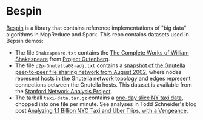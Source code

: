 # Bespin

[Bespin](http://bespin.io) is a library that contains reference implementations of "big data" algorithms in MapReduce and Spark. This repo contains datasets used in Bepsin demos:

+ The file `Shakespeare.txt` contains the [The Complete Works of William Shakespeare](http://www.gutenberg.org/ebooks/100) from [Project Gutenberg](http://www.gutenberg.org/).
+ The file `p2p-Gnutella08-adj.txt` contains a [snapshot of the Gnutella peer-to-peer file sharing network from August 2002](http://snap.stanford.edu/data/p2p-Gnutella08.html), where nodes represent hosts in the Gnutella network topology and edges represent connections between the Gnutella hosts. This dataset is available from the [Stanford Network Analysis Project](http://snap.stanford.edu/).
+ The tarball `taxi-data.tar.gz` contains a [one-day slice NY taxi data](http://www.nyc.gov/html/tlc/html/about/trip_record_data.shtml), chopped into one file per minute. See analyses in Todd Schneider's blog post [Analyzing 1.1 Billion NYC Taxi and Uber Trips, with a Vengeance](http://toddwschneider.com/posts/analyzing-1-1-billion-nyc-taxi-and-uber-trips-with-a-vengeance/).
